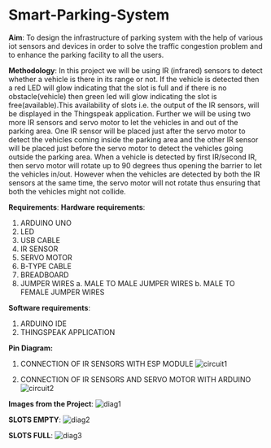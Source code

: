 # Smart-Parking-System


**Aim**: 
To design the infrastructure of parking system with the help of 
various iot sensors and devices in order to solve the traffic 
congestion problem and to enhance the parking facility to all the 
users.


**Methodology**: 
In this project we will be using IR (infrared) sensors to detect 
whether a vehicle is there in its range or not. If the vehicle is 
detected then a red LED will glow indicating that the slot is full 
and if there is no obstacle(vehicle) then green led will glow 
indicating the slot is free(available).This availability of slots i.e. 
the output of the IR sensors, will be displayed in the Thingspeak 
application.
Further we will be using two more IR sensors and servo motor to 
let the vehicles in and out of the parking area. One IR sensor will 
be placed just after the servo motor to detect the vehicles 
coming inside the parking area and the other IR sensor will be 
placed just before the servo motor to detect the vehicles going 
outside the parking area. When a vehicle is detected by first 
IR/second IR, then servo motor will rotate up to 90 degrees thus 
opening the barrier to let the vehicles in/out. However when the 
vehicles are detected by both the IR sensors at the same time, 
the servo motor will not rotate thus ensuring that both the 
vehicles might not collide.

**Requirements**:
**Hardware requirements**:
1. ARDUINO UNO
2. LED
3. USB CABLE
4. IR SENSOR
5. SERVO MOTOR
6. B-TYPE CABLE
7. BREADBOARD
8. JUMPER WIRES
    a. MALE TO MALE JUMPER WIRES
    b. MALE TO FEMALE JUMPER WIRES

**Software requirements**:
1. ARDUINO IDE
2. THINGSPEAK APPLICATION

**Pin Diagram:**
1. CONNECTION OF IR SENSORS WITH ESP MODULE
![circuit1](https://user-images.githubusercontent.com/100076307/227828850-a04f6c2f-7b0e-4cf4-8a2b-20c45360c65e.png)

2. CONNECTION OF IR SENSORS AND SERVO MOTOR WITH ARDUINO
![circuit2](https://user-images.githubusercontent.com/100076307/227828979-3fdd8a07-3949-49d9-b9dc-9f0243dec5e4.png)


**Images from the Project**:
![diag1](https://user-images.githubusercontent.com/100076307/227829152-463f3d0e-33da-4dc4-b155-6cc3f8dbf51d.png)

**SLOTS EMPTY**:
![diag2](https://user-images.githubusercontent.com/100076307/227829305-89dfdedc-d5f7-44a7-90d2-16d707188f71.png)


**SLOTS FULL**:
![diag3](https://user-images.githubusercontent.com/100076307/227829321-e9cd5cff-3f49-44ae-a977-3f2a7c9ff450.png)




